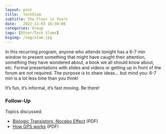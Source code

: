 ```yaml
---
layout: post
title:  TechSlam
subtitle: The Floor is Yours
date:   2022-11-03 16:30:00
categories: Group
tags: [Other/Tech Slams]
bigimg: /img/slam.jpg
---
```

In this recurring program, anyone who attends tonight has a 6-7 min window to present something that might have caught their attention, something they have wondered about, a book we all should know about, etc. Formal presentations with slides and videos or getting up in front of the forum are not required. The purpose is to share ideas... but mind you: 6-7 min is a lot less time than you think!

It’s fun, it’s informal, it’s fast moving. Be there!

### Follow-Up

Topics discussed:

* [Biologic Transistors, Nocebo Effect](/assets/present/2022/2022-11-03/biotrans.pdf) (PDF)
* [How GPS works](/assets/present/2022/2022-11-03/gps.pdf) (PDF)
